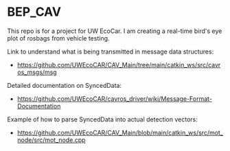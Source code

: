 # BEP_CAV

This repo is for a project for UW EcoCar. I am creating a real-time bird's eye plot of rosbags from vehicle testing. 

Link to understand what is being transmitted in message data structures: 
- https://github.com/UWEcoCAR/CAV_Main/tree/main/catkin_ws/src/cavros_msgs/msg 

Detailed documentation on SyncedData: 
- https://github.com/UWEcoCAR/cavros_driver/wiki/Message-Format-Documentation 

Example of how to parse SyncedData into actual detection vectors: 
- https://github.com/UWEcoCAR/CAV_Main/blob/main/catkin_ws/src/mot_node/src/mot_node.cpp



